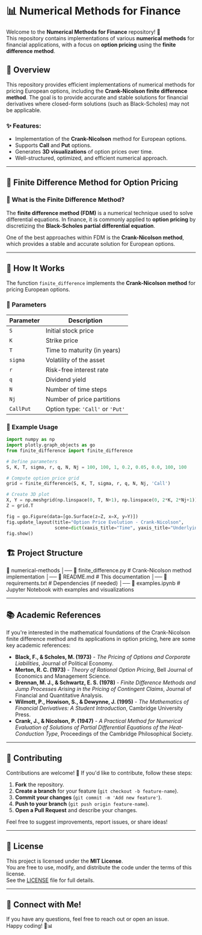 # 📊 Numerical Methods for Finance

Welcome to the **Numerical Methods for Finance** repository! 🚀  
This repository contains implementations of various **numerical methods** for financial applications, with a focus on **option pricing** using the **finite difference method**.

## 📖 Overview

This repository provides efficient implementations of numerical methods for pricing European options, including the **Crank-Nicolson finite difference method**. The goal is to provide accurate and stable solutions for financial derivatives where closed-form solutions (such as Black-Scholes) may not be applicable.

### ✨ Features:
- Implementation of the **Crank-Nicolson** method for European options.
- Supports **Call** and **Put** options.
- Generates **3D visualizations** of option prices over time.
- Well-structured, optimized, and efficient numerical approach.

---

## 📌 Finite Difference Method for Option Pricing

### 🔹 What is the Finite Difference Method?

The **finite difference method (FDM)** is a numerical technique used to solve differential equations. In finance, it is commonly applied to **option pricing** by discretizing the **Black-Scholes partial differential equation**. 

One of the best approaches within FDM is the **Crank-Nicolson method**, which provides a stable and accurate solution for European options.

---

## 🚀 How It Works

The function `finite_difference` implements the **Crank-Nicolson method** for pricing European options.  

### **📌 Parameters**
| Parameter | Description |
|-----------|-------------|
| `S` | Initial stock price |
| `K` | Strike price |
| `T` | Time to maturity (in years) |
| `sigma` | Volatility of the asset |
| `r` | Risk-free interest rate |
| `q` | Dividend yield |
| `N` | Number of time steps |
| `Nj` | Number of price partitions |
| `CallPut` | Option type: `'Call'` or `'Put'` |

### **📌 Example Usage**
```python
import numpy as np
import plotly.graph_objects as go
from finite_difference import finite_difference

# Define parameters
S, K, T, sigma, r, q, N, Nj = 100, 100, 1, 0.2, 0.05, 0.0, 100, 100

# Compute option price grid
grid = finite_difference(S, K, T, sigma, r, q, N, Nj, 'Call')

# Create 3D plot
X, Y = np.meshgrid(np.linspace(0, T, N+1), np.linspace(0, 2*K, 2*Nj+1))
Z = grid.T

fig = go.Figure(data=[go.Surface(z=Z, x=X, y=Y)])
fig.update_layout(title="Option Price Evolution - Crank-Nicolson",
                  scene=dict(xaxis_title="Time", yaxis_title="Underlying Price", zaxis_title="Option Value"))
fig.show()

```


## 🏗️ Project Structure

📂 numerical-methods 
│── 📄 finite_difference.py # Crank-Nicolson method implementation 
│── 📄 README.md # This documentation 
│── 📄 requirements.txt # Dependencies (if needed) 
│── 📄 examples.ipynb # Jupyter Notebook with examples and visualizations




---

## 📚 Academic References

If you're interested in the mathematical foundations of the Crank-Nicolson finite difference method and its applications in option pricing, here are some key academic references:

- **Black, F., & Scholes, M. (1973)** - *The Pricing of Options and Corporate Liabilities*, Journal of Political Economy.
- **Merton, R. C. (1973)** - *Theory of Rational Option Pricing*, Bell Journal of Economics and Management Science.
- **Brennan, M. J., & Schwartz, E. S. (1978)** - *Finite Difference Methods and Jump Processes Arising in the Pricing of Contingent Claims*, Journal of Financial and Quantitative Analysis.
- **Wilmott, P., Howison, S., & Dewynne, J. (1995)** - *The Mathematics of Financial Derivatives: A Student Introduction*, Cambridge University Press.
- **Crank, J., & Nicolson, P. (1947)** - *A Practical Method for Numerical Evaluation of Solutions of Partial Differential Equations of the Heat-Conduction Type*, Proceedings of the Cambridge Philosophical Society.

---

## 🤝 Contributing

Contributions are welcome! 🎉 If you'd like to contribute, follow these steps:

1. **Fork** the repository.
2. **Create a branch** for your feature (`git checkout -b feature-name`).
3. **Commit your changes** (`git commit -m 'Add new feature'`).
4. **Push to your branch** (`git push origin feature-name`).
5. **Open a Pull Request** and describe your changes.

Feel free to suggest improvements, report issues, or share ideas!

---

## 📜 License

This project is licensed under the **MIT License**.  
You are free to use, modify, and distribute the code under the terms of this license.  
See the [LICENSE](LICENSE) file for full details.

---

## 🔗 Connect with Me!

If you have any questions, feel free to reach out or open an issue.  
Happy coding! 🚀📊
